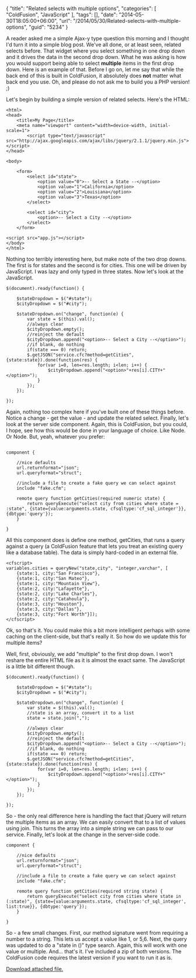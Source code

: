 {
	"title": "Related selects with multiple options",
	"categories": [
		"ColdFusion",
		"JavaScript"
	],
	"tags": [],
	"date": "2014-05-30T18:05:00+06:00",
	"url": "/2014/05/30/Related-selects-with-multiple-options",
	"guid": "5234"
}

<p>
A reader asked me a simple Ajax-y type question this morning and I thought I'd turn it into a simple blog post. We've all done, or at least seen, related selects before. That widget where you select something in one drop down and it drives the data in the second drop down. What he was asking is how you would support being able to select <strong>multiple</strong> items in the first drop down. Here is an example of that. Before I go on, let me say that while the back end of this is built in ColdFusion, it absolutely does <strong>not</strong> matter what back end you use. Oh, and please do not ask me to build you a PHP version! ;)
</p>
<!--more-->
<p>
Let's begin by building a simple version of related selects. Here's the HTML:
</p>

<pre><code class="language-markup">&lt;html&gt;
&lt;head&gt;
    &lt;title&gt;My Page&lt;/title&gt;
    &lt;meta name=&quot;viewport&quot; content=&quot;width=device-width, initial-scale=1&quot;&gt;
    	&lt;script type=&quot;text/javascript&quot; src=&quot;http://ajax.googleapis.com/ajax/libs/jquery/2.1.1/jquery.min.js&quot;&gt;&lt;/script&gt;
&lt;/head&gt;

&lt;body&gt;

	&lt;form&gt;
		&lt;select id=&quot;state&quot;&gt;
			&lt;option value=&quot;0&quot;&gt;-- Select a State --&lt;/option&gt;
			&lt;option value=&quot;1&quot;&gt;California&lt;/option&gt;
			&lt;option value=&quot;2&quot;&gt;Louisiana&lt;/option&gt;
			&lt;option value=&quot;3&quot;&gt;Texas&lt;/option&gt;
		&lt;/select&gt;
		
		&lt;select id=&quot;city&quot;&gt;
			&lt;option&gt;-- Select a City --&lt;/option&gt;
		&lt;/select&gt;
	&lt;/form&gt;

&lt;script src=&quot;app.js&quot;&gt;&lt;/script&gt;	
&lt;/body&gt;
&lt;/html&gt;
</code></pre>

<p>
Nothing too terribly interesting here, but make note of the two drop downs. The first is for states and the second is for cities. This one will be driven by JavaScript. I was lazy and only typed in three states. Now let's look at the JavaScript.
</p>

<pre><code class="language-javascript">$(document).ready(function() {
	
	$stateDropdown = $(&quot;#state&quot;);
	$cityDropdown = $(&quot;#city&quot;);
	
	$stateDropdown.on(&quot;change&quot;, function(e) {
		var state = $(this).val();
		//always clear
		$cityDropdown.empty();
		//reinject the default
		$cityDropdown.append(&quot;&lt;option&gt;-- Select a City --&lt;/option&gt;&quot;);
		//if blank, do nothing
		if(state === 0) return;
		$.getJSON(&quot;service.cfc?method=getCities&quot;, {state:state}).done(function(res) {
			for(var i=0, len=res.length; i&lt;len; i++) {
				$cityDropdown.append(&quot;&lt;option&gt;&quot;+res[i].CITY+&quot;&lt;/option&gt;&quot;);
			}
		});
	});
	
});</code></pre>

<p>
Again, nothing too complex here if you've built one of these things before. Notice a change - get the value - and update the related select. Finally, let's look at the server side component. Again, this is ColdFusion, but you could, I hope, see how this would be done in your language of choice. Like Node. Or Node. But, yeah, whatever you prefer:
</p>

<pre><code class="language-javascript">
component {

	//nice defaults
	url.returnformat=&quot;json&quot;;
	url.queryformat=&quot;struct&quot;;

	//include a file to create a fake query we can select against
	include &quot;fake.cfm&quot;;

	remote query function getCities(required numeric state) {
		return queryExecute(&quot;select city from cities where state = :state&quot;, {state={value:arguments.state, cfsqltype:'cf_sql_integer'}}, {dbtype:'query'});
	}

}</code></pre>

<p>
All this component does is define one method, getCities, that runs a query against a query (a ColdFusion feature that lets you treat an existing query like a database table). The data is simply hard-coded in an external file.
</p>

<pre><code class="language-markup">&lt;cfscript&gt;
variables.cities = queryNew(&quot;state,city&quot;, &quot;integer,varchar&quot;, [
	{state:1, city:&quot;San Francisco&quot;},
	{state:1, city:&quot;San Mateo&quot;},
	{state:1, city:&quot;Mountain View&quot;},
	{state:2, city:&quot;Lafayette&quot;},
	{state:2, city:&quot;Lake Charles&quot;},
	{state:2, city:&quot;Catahoula&quot;},
	{state:3, city:&quot;Houston&quot;},
	{state:3, city:&quot;Dallas&quot;},
	{state:3, city:&quot;Fort Worth&quot;}]);
&lt;/cfscript&gt;
</code></pre>

<p>
Ok, so that's it. You could make this a bit more intelligent perhaps with some caching on the client-side, but that's really it. So how do we update this for multiple items?
</p>

<p>
Well, first, obviously, we add "multiple" to the first drop down. I won't reshare the entire HTML file as it is almost the exact same. The JavaScript is a little bit different though.
</p>

<pre><code class="language-javascript">$(document).ready(function() {
	
	$stateDropdown = $(&quot;#state&quot;);
	$cityDropdown = $(&quot;#city&quot;);
	
	$stateDropdown.on(&quot;change&quot;, function(e) {
		var state = $(this).val();
		//state is an array, convert it to a list
		state = state.join(&quot;,&quot;);

		//always clear
		$cityDropdown.empty();
		//reinject the default
		$cityDropdown.append(&quot;&lt;option&gt;-- Select a City --&lt;/option&gt;&quot;);
		//if blank, do nothing
		if(state === 0) return;
		$.getJSON(&quot;service.cfc?method=getCities&quot;, {state:state}).done(function(res) {
			for(var i=0, len=res.length; i&lt;len; i++) {
				$cityDropdown.append(&quot;&lt;option&gt;&quot;+res[i].CITY+&quot;&lt;/option&gt;&quot;);
			}
		});
	});
	
});</code></pre>

<p>
So - the only real difference here is handling the fact that jQuery will return the multiple items as an array. We can easily convert that to a list of values using join. This turns the array into a simple string we can pass to our service. Finally, let's look at the change in the server-side code.
</p>

<pre><code class="language-javascript">component {

	//nice defaults
	url.returnformat=&quot;json&quot;;
	url.queryformat=&quot;struct&quot;;

	//include a file to create a fake query we can select against
	include &quot;fake.cfm&quot;;

	remote query function getCities(required string state) {
		return queryExecute(&quot;select city from cities where state in (:state)&quot;, {state={value:arguments.state, cfsqltype:'cf_sql_integer', list:true}}, {dbtype:'query'});
	}

}</code></pre>

<p>
So - a few small changes. First, our method signature went from requiring a number to a string. This lets us accept a value like 1, or 5,6. Next, the query was updated to do a "state in ()" type search. Again, this will work with one value or multiple. And... that's it. I've included a zip of both versions. The ColdFusion code requires the latest version if you want to run it as is.
</p><p><a href='enclosures/C%3A%5Chosts%5C2013%2Eraymondcamden%2Ecom%5Cenclosures%2Frelatedselects%2Ezip'>Download attached file.</a></p>